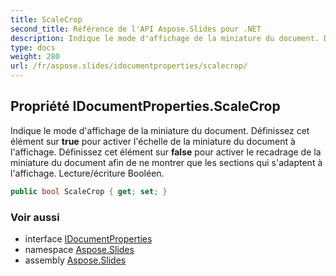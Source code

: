 ```yaml
---
title: ScaleCrop
second_title: Référence de l'API Aspose.Slides pour .NET
description: Indique le mode d'affichage de la miniature du document. Définissez cet élément sur **true** pour activer l'échelle de la miniature du document à l'affichage. Définissez cet élément sur **false** pour activer le recadrage de la miniature du document afin de ne montrer que les sections qui s'adaptent à l'affichage. Lecture/écriture Booléen.
type: docs
weight: 280
url: /fr/aspose.slides/idocumentproperties/scalecrop/
---
```


## Propriété IDocumentProperties.ScaleCrop

Indique le mode d'affichage de la miniature du document. Définissez cet élément sur **true** pour activer l'échelle de la miniature du document à l'affichage. Définissez cet élément sur **false** pour activer le recadrage de la miniature du document afin de ne montrer que les sections qui s'adaptent à l'affichage. Lecture/écriture Booléen.

```csharp
public bool ScaleCrop { get; set; }
```

### Voir aussi

* interface [IDocumentProperties](../../idocumentproperties)
* namespace [Aspose.Slides](../../idocumentproperties)
* assembly [Aspose.Slides](../../../)

<!-- NE PAS ÉDITER : généré par xmldocmd pour Aspose.Slides.dll -->